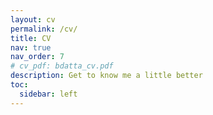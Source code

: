 ```yaml
---
layout: cv
permalink: /cv/
title: CV
nav: true
nav_order: 7
# cv_pdf: bdatta_cv.pdf
description: Get to know me a little better
toc:
  sidebar: left
---
```

